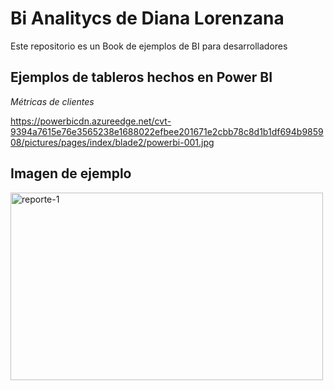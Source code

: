 # Bi Analitycs de Diana Lorenzana

Este repositorio es un Book de ejemplos de BI para desarrolladores

## Ejemplos de tableros hechos en Power BI

*Métricas de clientes*

https://powerbicdn.azureedge.net/cvt-9394a7615e76e3565238e1688022efbee201671e2cbb78c8d1b1df694b985908/pictures/pages/index/blade2/powerbi-001.jpg

## Imagen de ejemplo

<img src="[URL de la imagen](https://powerbicdn.azureedge.net/cvt-9394a7615e76e3565238e1688022efbee201671e2cbb78c8d1b1df694b985908/pictures/pages/index/blade2/powerbi-001.jpg)" alt="reporte-1" width="500" height="300">

